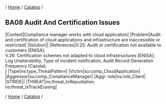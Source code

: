 / [Home](/acctp/) / [Catalog](/acctp/catalog/) /

## BA08 Audit And Certification Issues

|Context|Compliance manager works with cloud application|
|Problem|Audit and certification of cloud applications and infrastructure are inaccessible or restricted|
|Solution||
|References|V.25: Audit or certification not available to customers [ENISA];<br /> V.26: Certification schemes not adapted to cloud infrastructures [ENISA];<br /> Log Unalterability, Type of incident notification, Audit Record Generation Frequency [Casola];<br />|
|Type|ns:type_ThreatPattern|
|Victim|su:comp_CloudApplication|
|Aggressor|su:comp_ComplianceManager|
|Aggr. role|ns:role_Client|
|STRIDE||
|THREAT|ns:threat_txRepudiation;<br /> ns:threat_txTrackErasing|

/ [Home](/acctp/) / [Catalog](/acctp/catalog/) /
